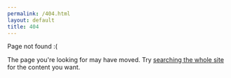 ```yaml
---
permalink: /404.html
layout: default
title: 404
---
```


<p class="center">Page not found :(</p>

<p class="center">
The page you're looking for may have moved.
Try <a href="https://www.google.com/search?q=site%3Agreenelab.com&oq=site%3Agreenelab.com">searching the whole site</a> for the content you want.
</p>
